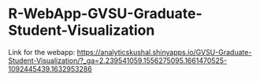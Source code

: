 # R-WebApp-GVSU-Graduate-Student-Visualization
Link for the webapp: 
https://analyticskushal.shinyapps.io/GVSU-Graduate-Student-Visualization/?_ga=2.239541059.1556275095.1661470525-1092445439.1632953286
